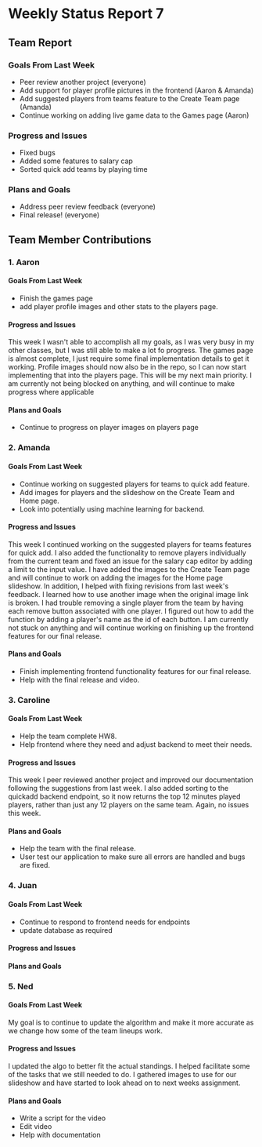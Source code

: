 # Weekly Status Report 7

## Team Report
### Goals From Last Week
- Peer review another project (everyone)
- Add support for player profile pictures in the frontend (Aaron & Amanda)
- Add suggested players from teams feature to the Create Team page (Amanda)
- Continue working on adding live game data to the Games page (Aaron)

### Progress and Issues
- Fixed bugs
- Added some features to salary cap
- Sorted quick add teams by playing time

### Plans and Goals
- Address peer review feedback (everyone)
- Final release! (everyone)

## Team Member Contributions
### 1. Aaron
#### Goals From Last Week
- Finish the games page
- add player profile images and other stats to the players page.

#### Progress and Issues
This week I wasn't able to accomplish all my goals, as I was very busy in my other classes, but I was still able to make a lot fo progress. The games page is almost complete, I just require some final implementation details to get it working. Profile images should now also be in the repo, so I can now start implementing that into the players page. This will be my next main priority. I am currently not being blocked on anything, and will continue to make progress where applicable

#### Plans and Goals
- Continue to progress on player images on players page

### 2. Amanda
#### Goals From Last Week
- Continue working on suggested players for teams to quick add feature.
- Add images for players and the slideshow on the Create Team and Home page.
- Look into potentially using machine learning for backend.

#### Progress and Issues
This week I continued working on the suggested players for teams features for quick add. I also added the functionality to remove players individually from the current team and fixed an issue for the salary cap editor by adding a limit to the input value. I have added the images to the Create Team page and will continue to work on adding the images for the Home page slideshow. In addition, I helped with fixing revisions from last week's feedback. I learned how to use another image when the original image link is broken. I had trouble removing a single player from the team by having each remove button associated with one player. I figured out how to add the function by adding a player's name as the id of each button. I am currently not stuck on anything and will continue working on finishing up the frontend features for our final release.

#### Plans and Goals
- Finish implementing frontend functionality features for our final release.
- Help with the final release and video.

### 3. Caroline
#### Goals From Last Week
- Help the team complete HW8.
- Help frontend where they need and adjust backend to meet their needs.

#### Progress and Issues
This week I peer reviewed another project and improved our documentation following the suggestions from last week. I also added sorting to the quickadd backend endpoint, so it now returns the top 12 minutes played players, rather than just any 12 players on the same team. Again, no issues this week.

#### Plans and Goals
- Help the team with the final release.
- User test our application to make sure all errors are handled and bugs are fixed.


### 4. Juan
#### Goals From Last Week
- Continue to respond to frontend needs for endpoints
- update database as required

#### Progress and Issues


#### Plans and Goals


### 5. Ned
#### Goals From Last Week
My goal is to continue to update the algorithm and make it more accurate as we change how some of the team lineups work.

#### Progress and Issues
I updated the algo to better fit the actual standings. I helped facilitate some of the tasks that we still needed to do. I gathered images
to use for our slideshow and have started to look ahead on to next weeks assignment.


#### Plans and Goals
- Write a script for the video
- Edit video
- Help with documentation
